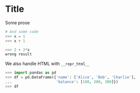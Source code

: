 Title
=====

Some prose


```Python
# And some code
>>> x = 1
>>> x + 1

>>> 2 + 2*x
wrong result
```

We also handle HTML with `__repr_html__`

```Python
>>> import pandas as pd
>>> df = pd.DataFrame({'name': ['Alice', 'Bob', 'Charlie'],
...                    'balance': [100, 200, 300]})
>>> df
```
